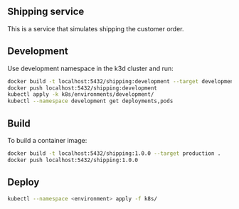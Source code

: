 ## Shipping service

This is a service that simulates shipping the customer order.

## Development

Use development namespace in the k3d cluster and run:

```sh
docker build -t localhost:5432/shipping:development --target development .
docker push localhost:5432/shipping:development
kubectl apply -k k8s/environments/development/
kubectl --namespace development get deployments,pods
```

## Build

To build a container image:

```sh
docker build -t localhost:5432/shipping:1.0.0 --target production .
docker push localhost:5432/shipping:1.0.0
```

## Deploy

```sh
kubectl --namespace <environment> apply -f k8s/
```
